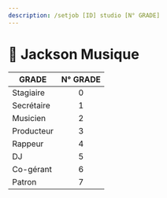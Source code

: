 ```yaml
---
description: /setjob [ID] studio [N° GRADE]
---
```


# 🎼 Jackson Musique

| GRADE      | N° GRADE |
| ---------- | :------: |
| Stagiaire  |     0    |
| Secrétaire |     1    |
| Musicien   |     2    |
| Producteur |     3    |
| Rappeur    |     4    |
| DJ         |     5    |
| Co-gérant  |     6    |
| Patron     |     7    |
